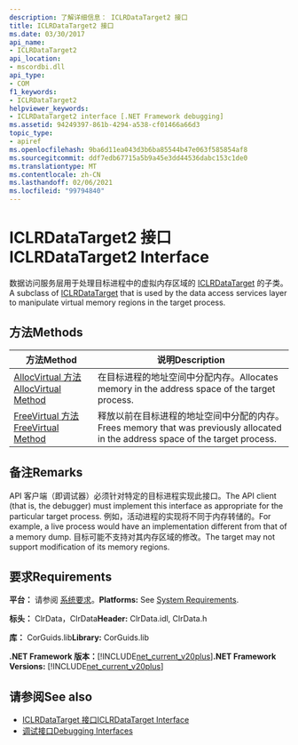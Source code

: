```yaml
---
description: 了解详细信息： ICLRDataTarget2 接口
title: ICLRDataTarget2 接口
ms.date: 03/30/2017
api_name:
- ICLRDataTarget2
api_location:
- mscordbi.dll
api_type:
- COM
f1_keywords:
- ICLRDataTarget2
helpviewer_keywords:
- ICLRDataTarget2 interface [.NET Framework debugging]
ms.assetid: 94249397-861b-4294-a538-cf01466a66d3
topic_type:
- apiref
ms.openlocfilehash: 9ba6d11ea043d3b6ba85544b47e063f585854af8
ms.sourcegitcommit: ddf7edb67715a5b9a45e3dd44536dabc153c1de0
ms.translationtype: MT
ms.contentlocale: zh-CN
ms.lasthandoff: 02/06/2021
ms.locfileid: "99794840"
---
```

# <a name="iclrdatatarget2-interface"></a><span data-ttu-id="a6734-103">ICLRDataTarget2 接口</span><span class="sxs-lookup"><span data-stu-id="a6734-103">ICLRDataTarget2 Interface</span></span>

<span data-ttu-id="a6734-104">数据访问服务层用于处理目标进程中的虚拟内存区域的 [ICLRDataTarget](iclrdatatarget-interface.md) 的子类。</span><span class="sxs-lookup"><span data-stu-id="a6734-104">A subclass of [ICLRDataTarget](iclrdatatarget-interface.md) that is used by the data access services layer to manipulate virtual memory regions in the target process.</span></span>  
  
## <a name="methods"></a><span data-ttu-id="a6734-105">方法</span><span class="sxs-lookup"><span data-stu-id="a6734-105">Methods</span></span>  
  
|<span data-ttu-id="a6734-106">方法</span><span class="sxs-lookup"><span data-stu-id="a6734-106">Method</span></span>|<span data-ttu-id="a6734-107">说明</span><span class="sxs-lookup"><span data-stu-id="a6734-107">Description</span></span>|  
|------------|-----------------|  
|[<span data-ttu-id="a6734-108">AllocVirtual 方法</span><span class="sxs-lookup"><span data-stu-id="a6734-108">AllocVirtual Method</span></span>](iclrdatatarget2-allocvirtual-method.md)|<span data-ttu-id="a6734-109">在目标进程的地址空间中分配内存。</span><span class="sxs-lookup"><span data-stu-id="a6734-109">Allocates memory in the address space of the target process.</span></span>|  
|[<span data-ttu-id="a6734-110">FreeVirtual 方法</span><span class="sxs-lookup"><span data-stu-id="a6734-110">FreeVirtual Method</span></span>](iclrdatatarget2-freevirtual-method.md)|<span data-ttu-id="a6734-111">释放以前在目标进程的地址空间中分配的内存。</span><span class="sxs-lookup"><span data-stu-id="a6734-111">Frees memory that was previously allocated in the address space of the target process.</span></span>|  
  
## <a name="remarks"></a><span data-ttu-id="a6734-112">备注</span><span class="sxs-lookup"><span data-stu-id="a6734-112">Remarks</span></span>  

 <span data-ttu-id="a6734-113">API 客户端（即调试器）必须针对特定的目标进程实现此接口。</span><span class="sxs-lookup"><span data-stu-id="a6734-113">The API client (that is, the debugger) must implement this interface as appropriate for the particular target process.</span></span> <span data-ttu-id="a6734-114">例如，活动进程的实现将不同于内存转储的。</span><span class="sxs-lookup"><span data-stu-id="a6734-114">For example, a live process would have an implementation different from that of a memory dump.</span></span> <span data-ttu-id="a6734-115">目标可能不支持对其内存区域的修改。</span><span class="sxs-lookup"><span data-stu-id="a6734-115">The target may not support modification of its memory regions.</span></span>  
  
## <a name="requirements"></a><span data-ttu-id="a6734-116">要求</span><span class="sxs-lookup"><span data-stu-id="a6734-116">Requirements</span></span>  

 <span data-ttu-id="a6734-117">**平台：** 请参阅 [系统要求](../../get-started/system-requirements.md)。</span><span class="sxs-lookup"><span data-stu-id="a6734-117">**Platforms:** See [System Requirements](../../get-started/system-requirements.md).</span></span>  
  
 <span data-ttu-id="a6734-118">**标头：** ClrData，ClrData</span><span class="sxs-lookup"><span data-stu-id="a6734-118">**Header:** ClrData.idl, ClrData.h</span></span>  
  
 <span data-ttu-id="a6734-119">**库：** CorGuids.lib</span><span class="sxs-lookup"><span data-stu-id="a6734-119">**Library:** CorGuids.lib</span></span>  
  
 <span data-ttu-id="a6734-120">**.NET Framework 版本：**[!INCLUDE[net_current_v20plus](../../../../includes/net-current-v20plus-md.md)]</span><span class="sxs-lookup"><span data-stu-id="a6734-120">**.NET Framework Versions:** [!INCLUDE[net_current_v20plus](../../../../includes/net-current-v20plus-md.md)]</span></span>  
  
## <a name="see-also"></a><span data-ttu-id="a6734-121">请参阅</span><span class="sxs-lookup"><span data-stu-id="a6734-121">See also</span></span>

- [<span data-ttu-id="a6734-122">ICLRDataTarget 接口</span><span class="sxs-lookup"><span data-stu-id="a6734-122">ICLRDataTarget Interface</span></span>](iclrdatatarget-interface.md)
- [<span data-ttu-id="a6734-123">调试接口</span><span class="sxs-lookup"><span data-stu-id="a6734-123">Debugging Interfaces</span></span>](debugging-interfaces.md)
